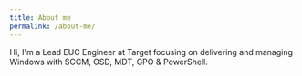 ```yaml
---
title: About me
permalink: /about-me/
---
```


Hi, I'm a Lead EUC Engineer at Target focusing on delivering and managing Windows with SCCM, OSD, MDT, GPO & PowerShell.
